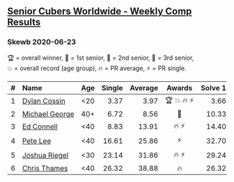 <style>table {white-space: nowrap;}</style>

## [Senior Cubers Worldwide - Weekly Comp Results](/scw-comp/results/)
### Skewb 2020-06-23

<span style="white-space: nowrap;">🏆 = overall winner</span>, <span style="white-space: nowrap;">🥇 = 1st senior</span>, <span style="white-space: nowrap;">🥈 = 2nd senior</span>, <span style="white-space: nowrap;">🥉 = 3rd senior</span>, <span style="white-space: nowrap;">💥 = overall record (age group)</span>, <span style="white-space: nowrap;">🔥 = PR average</span>, <span style="white-space: nowrap;">⚡ = PR single</span>.

| # | Name | Age | Single | Average | Awards | Solve 1 | Solve 2 | Solve 3 | Solve 4 | Solve 5 | Video |
| :--: | :-- | :--: | --: | --: | :--: | --: | --: | --: | --: | --: | :-- |
| 1 | [Dylan Cossin](../../persons/dylan_cossin/skewb.md) | <20 | 3.37 | 3.97 | 🏆 💥 🔥 ⚡ | 3.66 | 4.28 | 3.37 | 7.02 | 3.96 | [Desktop](https://www.facebook.com/dylan.andrew1/videos/3097967856954645) / [Mobile](https://m.facebook.com/dylan.andrew1/videos/3097967856954645) |
| 2 | [Michael George](../../persons/michael_george/skewb.md) | 40+ | 6.72 | 8.56 | 🥇 | 10.33 | 8.20 | 6.72 | 9.82 | 7.65 | [Desktop](https://www.facebook.com/events/1618516681636159/permalink/1623349754486185) / [Mobile](https://m.facebook.com/events/1618516681636159?view=permalink&id=1623349754486185) |
| 3 | [Ed Connell](../../persons/ed_connell/skewb.md) | <40 | 8.83 | 13.91 | 🔥 ⚡ | 14.40 | 12.95 | 8.83 | 2:47.35 | 14.39 | [Desktop](https://www.facebook.com/events/1618516681636159/permalink/1623313707823123) / [Mobile](https://m.facebook.com/events/1618516681636159?view=permalink&id=1623313707823123) |
| 4 | [Pete Lee](../../persons/pete_lee/skewb.md) | <40 | 16.61 | 25.86 | ⚡ | 32.70 | 22.37 | 16.61 | 27.03 | 28.18 | [Desktop](https://www.facebook.com/events/1618516681636159/permalink/1624129321074895) / [Mobile](https://m.facebook.com/events/1618516681636159?view=permalink&id=1624129321074895) |
| 5 | [Joshua Riegel](../../persons/joshua_riegel/skewb.md) | <30 | 23.14 | 31.86 | 🔥 ⚡ | 29.24 | 36.58 | 29.79 | 36.54 | 23.14 | [Desktop](https://www.facebook.com/events/1618516681636159/permalink/1623941544427006) / [Mobile](https://m.facebook.com/events/1618516681636159?view=permalink&id=1623941544427006) |
| 6 | [Chris Thames](../../persons/chris_thames/skewb.md) | <40 | 26.32 | 38.88 | 🔥 | 26.32 | 38.88 | 38.21 | 39.55 | 40.97 | [Desktop](https://www.facebook.com/events/1618516681636159/permalink/1623169454504215) / [Mobile](https://m.facebook.com/events/1618516681636159?view=permalink&id=1623169454504215) |

<!-- Global site tag (gtag.js) - Google Analytics -->
<script async src="https://www.googletagmanager.com/gtag/js?id=UA-86348435-3"></script>
<script>window.dataLayer = window.dataLayer || []; function gtag() {dataLayer.push(arguments);} gtag('js', new Date()); gtag('config', 'UA-86348435-3');</script>
